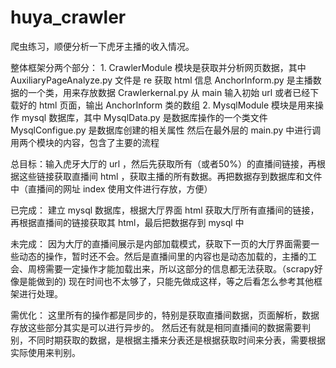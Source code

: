 # huya_crawler
爬虫练习，顺便分析一下虎牙主播的收入情况。

整体框架分两个部分：
    1. CrawlerModule 模块是获取并分析网页数据，其中
        AuxiliaryPageAnalyze.py 文件是 re 获取 html 信息
        AnchorInform.py 是主播数据的一个类，用来存放数据
        Crawlerkernal.py 从 main 输入初始 url 或者已经下载好的 html 页面，输出 AnchorInform 类的数组
    2. MysqlModule 模块是用来操作 mysql 数据库，其中
        MysqlData.py 是数据库操作的一个类文件
        MysqlConfigue.py 是数据库创建的相关属性
然后在最外层的 main.py 中进行调用两个模块的内容，包含了主要的流程


总目标：输入虎牙大厅的 url ，然后先获取所有（或者50%）的直播间链接，再根据这些链接获取直播间 html ，获取主播的所有数据。再把数据存到数据库和文件中（直播间的网址 index 使用文件进行存放，方便）

已完成：
    建立 mysql 数据库，根据大厅界面 html 获取大厅所有直播间的链接，再根据直播间的链接获取其 html，最后把数据存到 mysql 中

未完成：
    因为大厅的直播间展示是内部加载模式，获取下一页的大厅界面需要一些动态的操作，暂时还不会。然后是直播间里的内容也是动态加载的，主播的工会、周榜需要一定操作才能加载出来，所以这部分的信息都无法获取。（scrapy好像是能做到的)
    现在时间也不太够了，只能先做成这样，等之后看怎么参考其他框架进行处理。

需优化：
    这里所有的操作都是同步的，特别是获取直播间数据，页面解析，数据存放这些部分其实是可以进行异步的。
    然后还有就是相同直播间的数据需要判别，不同时期获取的数据，是根据主播来分表还是根据获取时间来分表，需要根据实际使用来判别。
